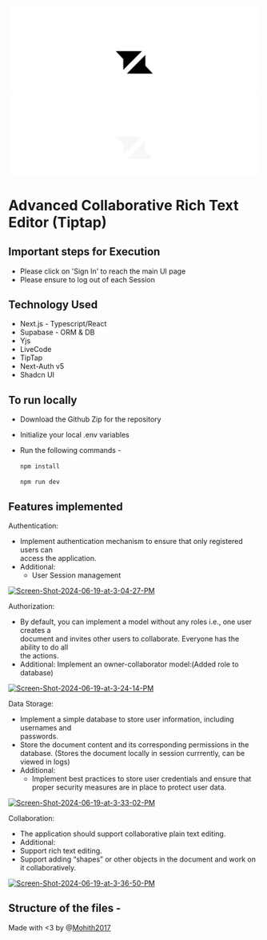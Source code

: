 <p align="center">
  <a href="https://liveblocks.io#gh-light-mode-only">
    <img src="https://raw.githubusercontent.com/liveblocks/liveblocks/main/.github/assets/header-light.svg" alt="Liveblocks" />
  </a>
  <a href="https://liveblocks.io#gh-dark-mode-only">
    <img src="https://raw.githubusercontent.com/liveblocks/liveblocks/main/.github/assets/header-dark.svg" alt="Liveblocks" />
  </a>
</p>

# Advanced Collaborative Rich Text Editor (Tiptap)

## Important steps for Execution

- Please click on 'Sign In' to reach the main UI page
- Please ensure to log out of each Session


## Technology Used
- Next.js - Typescript/React
- Supabase - ORM & DB
- Yjs
- LiveCode
- TipTap
- Next-Auth v5
- Shadcn UI


## To run locally

- Download the Github Zip for the repository
- Initialize your local .env variables
- Run the following commands -

  `npm install`

  `npm run dev`


## Features implemented
Authentication:
- Implement authentication mechanism to ensure that only registered users can <br/>
access the application.
- Additional:
  - User Session management

<a href="https://ibb.co/qnC0dMz"><img src="https://i.ibb.co/hMcXyRk/Screen-Shot-2024-06-19-at-3-04-27-PM.png" alt="Screen-Shot-2024-06-19-at-3-04-27-PM" border="0"></a>


Authorization:
- By default, you can implement a model without any roles i.e., one user creates a <br/>
document and invites other users to collaborate. Everyone has the ability to do all <br/>
the actions.
- Additional: Implement an owner-collaborator model:(Added role to database)

<a href="https://ibb.co/styDTPY"><img src="https://i.ibb.co/ZNWwQJD/Screen-Shot-2024-06-19-at-3-24-14-PM.png" alt="Screen-Shot-2024-06-19-at-3-24-14-PM" border="0"></a>

Data Storage:
- Implement a simple database to store user information, including usernames and <br/>
passwords.
- Store the document content and its corresponding permissions in the database. (Stores the document locally in session currrently, can be viewed in logs)
- Additional:
  -  Implement best practices to store user credentials and ensure that proper
security measures are in place to protect user data.


<a href="https://ibb.co/5rsW6N2"><img src="https://i.ibb.co/hB2RyPC/Screen-Shot-2024-06-19-at-3-33-02-PM.png" alt="Screen-Shot-2024-06-19-at-3-33-02-PM" border="0"></a>


Collaboration:
- The application should support collaborative plain text editing.
- Additional:
- Support rich text editing.
- Support adding “shapes” or other objects in the document and work on it
collaboratively.

<a href="https://ibb.co/tmTZDXG"><img src="https://i.ibb.co/3r9fcz3/Screen-Shot-2024-06-19-at-3-36-50-PM.png" alt="Screen-Shot-2024-06-19-at-3-36-50-PM" border="0"></a>


## Structure of the files - 

Made with <3 by @[Mohith2017](https://github.com/mohith2017)

